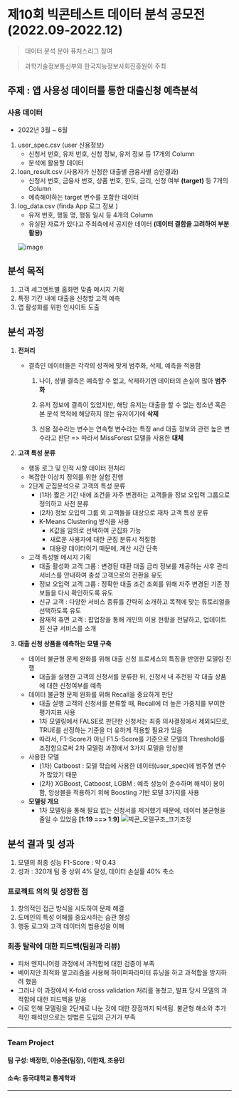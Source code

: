 # 제10회 빅콘테스트 데이터 분석 공모전(2022.09-2022.12)
> 데이터 분석 분야 퓨처스리그 참여

> 과학기술정보통신부와 한국지능정보사회진흥원이 주최


## 주제 : 앱 사용성 데이터를 통한 대출신청 예측분석


### **사용 데이터**
- 2022년 3월 ~ 6월    
1. user_spec.csv (user 신용정보)
    - 신청서 번호, 유저 번호, 신청 정보, 유저 정보 등 17개의 Column
    - 분석에 활용할 데이터      
2. loan_result.csv (사용자가 신청한 대출별 금융사별 승인결과)
    - 신청서 번호, 금융사 번호, 상품 번호, 한도, 금리, 신청 여부 **(target)** 등 7개의 Column
    - 예측해야하는 target 변수를 포함한 데이터      
3. log_data.csv (finda App 로그 정보 )
    - 유저 번호, 행동 명, 행동 일시 등 4개의 Column
    - 유실된 자료가 있다고 주최측에서 공지한 데이터 **(데이터 결함을 고려하여 부분 활용)**
    <p align="left">
      <img src="https://github.com/JeongMinbbbb/22.09-22.12_BigContest_10th/assets/130365764/1124e58a-ef69-4ba1-b15b-6e6dc477063b" alt="image">
    </p>


## **분석 목적**
1. 고객 세그멘트별 홈화면 맞춤 메시지 기획
2. 특정 기간 내에 대출을 신청할 고객 예측
3. 앱 활성화를 위한 인사이트 도출

     
## **분석 과정**
1. **전처리**
    - 결측인 데이터들은 각각의 성격에 맞게 범주화, 삭제, 예측을 적용함
  
      1. 나이, 성별 결측은 예측할 수 없고, 삭제하기엔 데이터의 손실이 많아 **범주화**  
  
      2. 유저 정보에 결측이 있었지만, 해당 유저는 대출을 할 수 없는 청소년 혹은 본 분석 목적에 해당하지 않는 유저이기에 **삭제**   
  
      3. 신용 점수라는 변수는 연속형 변수라는 특징 and 대출 정보와 관련 높은 변수라고 판단 => 따라서 MissForest 모델을 사용한 **대체** 

2. **고객 특성 분류**
    - 행동 로그 및 인적 사항 데이터 전처리
    - 복잡한 이상치 정의를 위한 실험 진행
    - 2단계 군집분석으로 고객의 특성 분류
        - (1차) 짧은 기간 내에 조건을 자주 변경하는 고객들을 정보 오입력 그룹으로 정의하고 사전 분류
        - (2차) 정보 오입력 그룹 외 고객들을 대상으로 재차 고객 특성 분류
        - K-Means Clustering 방식을 사용
            - K값을 임의로 선택하여 군집화 가능
            - 새로운 사용자에 대한 군집 분류시 적절함
            - 대용량 데이터이기 때문에, 계산 시간 단축
    - 고객 특성별 메시지 기획
        - 대출 활성화 고객 그룹 : 변경된 대환 대출 금리 정보를 제공하는 사후 관리 서비스를 안내하여 충성 고객으로의 전환을 유도
        - 정보 오입력 고객 그룹 : 정확한 대출 조건 조회를 위해 자주 변경된 기존 정보들을 다시 확인하도록 유도 
        - 신규 고객 : 다양한 서비스 종류를 간략히 소개하고 목적에 맞는 튜토리얼을 선택하도록 유도
        - 잠재적 휴면 고객 : 팝업창을 통해 개인의 이용 현황을 전달하고, 업데이트된 신규 서비스를 소개  

3. **대출 신청 상품을 예측하는 모델 구축**
    - 데이터 불균형 문제 완화를 위해 대출 신청 프로세스의 특징을 반영한 모델링 진행
        - 대출을 실행한 고객의 신청서를 분류한 뒤, 신청서 내 추천된 각 대출 상품에 대한 신청여부를 예측
    - 데이터 불균형 문제 완화를 위해 Recall을 중요하게 판단
        - 대출 실행 고객의 신청서를 분류할 때, Recall에 더 높은 가중치를 부여한 평가지표 사용
        - 1차 모델링에서 FALSE로 판단한 신청서는 최종 의사결정에서 제외되므로, TRUE를 선정하는 기준을 더 유하게 적용할 필요가 있음
        - 따라서, F1-Score가 아닌 F1.5-Score를 기준으로 모델의 Threshold를 조정함으로써 2차 모델링 과정에서 3가지 모델을 앙상블
    - 사용한 모델
        - (1차) Catboost : 모델 학습에 사용한 데이터(user_spec)에 범주형 변수가 많았기 때문
        - (2차) XGBoost, Catboost, LGBM : 예측 성능이 준수하며 해석이 용이함, 앙상블을 적용하기 위해 Boosting 기반 모델 3가지를 사용
    - **모델링 개요**
        - 1차 모델링을 통해 필요 없는 신청서를 제거했기 때문에, 데이터 불균형을 줄일 수 있었음 **[1:19 ==> 1:9]**
      ![빅콘_모델구조_크기조정](https://user-images.githubusercontent.com/90736934/209518599-7b2d945f-8f89-4280-949a-77901a465170.png)

 
## **분석 결과 및 성과**
1. 모델의 최종 성능 F1-Score : 약 0.43
2. 성과 : 320개 팀 중 상위 4% 달성, 데이터 손실률 40% 축소


### 프로젝트 의의 및 성장한 점
1. 창의적인 접근 방식을 시도하여 문제 해결
2. 도메인의 특성 이해를 중요시하는 습관 형성
3. 행동 로그와 고객 데이터의 범용성을 이해

  
### 최종 탈락에 대한 피드백(팀원과 리뷰)
- 피처 엔지니어링 과정에서 과적합에 대한 검증이 부족
- 베이지안 최적화 알고리즘을 사용해 하이퍼파라미터 튜닝을 하고 과적합을 방지하려 했음
- 그러나 이 과정에서 K-fold cross validation 처리를 놓쳤고, 발표 당시 모델의 과적합에 대한 피드백을 받음
- 이로 인해 모델링을 2단계로 나눈 것에 대한 장점까지 퇴색됨. 불균형 해소와 추가적인 해석만으로는 방법론 도입의 근거가 부족

***
### Team Project
#### 팀 구성: 배정민, 이승준(팀장), 이한재, 조용민
#### 소속: 동국대학교 통계학과
***
